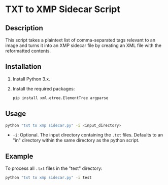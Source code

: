 # TXT to XMP Sidecar Script

## Description

This script takes a plaintext list of comma-separated tags relevant to an image and turns it into an XMP sidecar file by creating an XML file with the reformatted contents.

## Installation

1. Install Python 3.x.
2. Install the required packages:

    ```bash
    pip install xml.etree.ElementTree argparse
    ```

## Usage

```bash
python "txt to xmp sidecar.py" -i <input_directory>
```

* `-i`: Optional. The input directory containing the `.txt` files. Defaults to an "in" directory within the same directory as the python script.

## Example

To process all `.txt` files in the "test" directory:

```bash
python "txt to xmp sidecar.py" -i test
```
